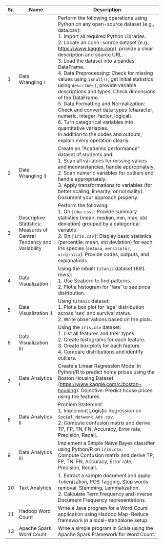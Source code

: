 | Sr. | Name | Description |
|----|------|-------------|
| 1 | Data Wrangling I | Perform the following operations using Python on any open-source dataset (e.g., data.csv): <br> 1. Import all required Python Libraries. <br> 2. Locate an open-source dataset (e.g., https://www.kaggle.com), provide a clear description and source URL. <br> 3. Load the dataset into a pandas DataFrame. <br> 4. Data Preprocessing: Check for missing values using `isnull()`, get initial statistics using `describe()`, provide variable descriptions and types. Check dimensions of the DataFrame. <br> 5. Data Formatting and Normalization: Check and convert data types (character, numeric, integer, factor, logical). <br> 6. Turn categorical variables into quantitative variables. <br> In addition to the codes and outputs, explain every operation clearly. |
| 2 | Data Wrangling II | Create an "Academic performance" dataset of students and: <br> 1. Scan all variables for missing values and inconsistencies, handle appropriately. <br> 2. Scan numeric variables for outliers and handle appropriately. <br> 3. Apply transformations to variables (for better scaling, linearity, or normality). Document your approach properly. |
| 3 | Descriptive Statistics: Measures of Central Tendency and Variability | Perform the following: <br> 1. On `[nba.csv]`: Provide summary statistics (mean, median, min, max, std deviation) grouped by a categorical variable. <br> 2. On `[iris.csv]`: Display basic statistics (percentile, mean, std deviation) for each Iris species (`setosa`, `versicolor`, `virginica`). Provide codes, outputs, and explanations. |
| 4 | Data Visualization I | Using the inbuilt `titanic` dataset (891 rows): <br> 1. Use Seaborn to find patterns. <br> 2. Plot a histogram for 'fare' to see price distribution. |
| 5 | Data Visualization II | Using `titanic` dataset: <br> 1. Plot a box plot for 'age' distribution across 'sex' and survival status. <br> 2. Write observations based on the plots. |
| 6 | Data Visualization III | Using the `iris.csv` dataset: <br> 1. List all features and their types. <br> 2. Create histograms for each feature. <br> 3. Create box plots for each feature. <br> 4. Compare distributions and identify outliers. |
| 7 | Data Analytics I | Create a Linear Regression Model in Python/R to predict home prices using the Boston Housing Dataset (https://www.kaggle.com/c/boston-housing). Objective: Predict house prices using the features. |
| 8 | Data Analytics II | Problem Statement: <br> 1. Implement Logistic Regression on `Social_Network_Ads.csv`. <br> 2. Compute confusion matrix and derive TP, FP, TN, FN, Accuracy, Error rate, Precision, Recall. |
| 9 | Data Analytics III | Implement a Simple Naïve Bayes classifier using Python/R on `iris.csv`. <br> Compute Confusion matrix and derive TP, FP, TN, FN, Accuracy, Error rate, Precision, Recall. |
| 10 | Text Analytics | 1. Extract a sample document and apply: Tokenization, POS Tagging, Stop words removal, Stemming, Lemmatization. <br> 2. Calculate Term Frequency and Inverse Document Frequency representations. |
| 11 | Hadoop Word Count | Write a Java program for a Word Count application using Hadoop Map-Reduce framework in a local-standalone setup. |
| 13 | Apache Spark Word Count | Write a simple program in Scala using the Apache Spark Framework for Word Count. |
